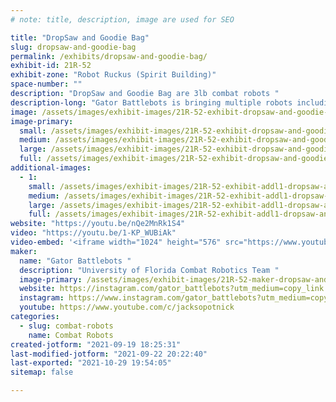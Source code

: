 ```yaml
---
# note: title, description, image are used for SEO

title: "DropSaw and Goodie Bag"
slug: dropsaw-and-goodie-bag
permalink: /exhibits/dropsaw-and-goodie-bag/
exhibit-id: 21R-52
exhibit-zone: "Robot Ruckus (Spirit Building)"
space-number: ""
description: "DropSaw and Goodie Bag are 3lb combat robots "
description-long: "Gator Battlebots is bringing multiple robots including DropSaw and Goodie Bag"
image: /assets/images/exhibit-images/21R-52-exhibit-dropsaw-and-goodie-bag-fa9b59ca-7bc0-4c16-a57c-867d066e50cf-large.jpeg
image-primary: 
  small: /assets/images/exhibit-images/21R-52-exhibit-dropsaw-and-goodie-bag-fa9b59ca-7bc0-4c16-a57c-867d066e50cf-small.jpeg
  medium: /assets/images/exhibit-images/21R-52-exhibit-dropsaw-and-goodie-bag-fa9b59ca-7bc0-4c16-a57c-867d066e50cf-medium.jpeg
  large: /assets/images/exhibit-images/21R-52-exhibit-dropsaw-and-goodie-bag-fa9b59ca-7bc0-4c16-a57c-867d066e50cf-large.jpeg
  full: /assets/images/exhibit-images/21R-52-exhibit-dropsaw-and-goodie-bag-fa9b59ca-7bc0-4c16-a57c-867d066e50cf-full.jpeg
additional-images: 
  - 1:
    small: /assets/images/exhibit-images/21R-52-exhibit-addl1-dropsaw-and-goodie-bag-dd4bf234-c6b6-4106-a025-15ee649ec80e-small.jpeg
    medium: /assets/images/exhibit-images/21R-52-exhibit-addl1-dropsaw-and-goodie-bag-dd4bf234-c6b6-4106-a025-15ee649ec80e-medium.jpeg
    large: /assets/images/exhibit-images/21R-52-exhibit-addl1-dropsaw-and-goodie-bag-dd4bf234-c6b6-4106-a025-15ee649ec80e-large.jpeg
    full: /assets/images/exhibit-images/21R-52-exhibit-addl1-dropsaw-and-goodie-bag-dd4bf234-c6b6-4106-a025-15ee649ec80e-full.jpeg
website: "https://youtu.be/nQe2MnRk1S4"
video: "https://youtu.be/1-KP_WUBiAk"
video-embed: '<iframe width="1024" height="576" src="https://www.youtube.com/embed/1-KP_WUBiAk?feature=oembed" frameborder="0" allow="accelerometer; autoplay; clipboard-write; encrypted-media; gyroscope; picture-in-picture" allowfullscreen></iframe>'
maker: 
  name: "Gator Battlebots "
  description: "University of Florida Combat Robotics Team "
  image-primary: /assets/images/exhibit-images/21R-52-maker-dropsaw-and-goodie-bag-6c91b726-9a66-499d-a612-778f5d281881-medium.png
  website: https://instagram.com/gator_battlebots?utm_medium=copy_link
  instagram: https://www.instagram.com/gator_battlebots?utm_medium=copy_link
  youtube: https://www.youtube.com/c/jacksopotnick
categories: 
  - slug: combat-robots
    name: Combat Robots
created-jotform: "2021-09-19 18:25:31"
last-modified-jotform: "2021-09-22 20:22:40"
last-exported: "2021-10-29 19:54:05"
sitemap: false

---
```

